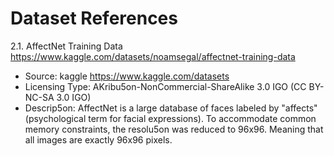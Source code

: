 # Dataset References

2.1. AffectNet Training Data https://www.kaggle.com/datasets/noamsegal/affectnet-training-data
- Source: kaggle https://www.kaggle.com/datasets
- Licensing Type: AKribu5on-NonCommercial-ShareAlike 3.0 IGO (CC BY-NC-SA 3.0 IGO)
- Descrip5on: AffectNet is a large database of faces labeled by "affects" (psychological term for
facial expressions). To accommodate common memory constraints, the resolu5on was reduced
to 96x96. Meaning that all images are exactly 96x96 pixels.

